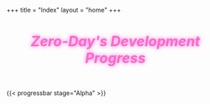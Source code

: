 +++
title = "Index"
layout = "home"
+++

<div style="text-align: center; margin-bottom: 20px;">
  <h5 style="font-size: 2rem; color: #ff66cc; text-shadow: 0 0 10px #ff66cc;">
    <a href="/games/#zero-day" style="text-decoration: none; color: #ff66cc;">
      Zero-Day's Development Progress
    </a>
  </h5>
</div>
{{< progressbar stage="Alpha" >}}